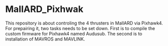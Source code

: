 # MallARD_Pixhwak
This repository is about controling the 4 thrusters in MallARD via Pixhawk4. For prepairing it, two tasks needs to be set down. First is to compile the custom firmware for Pixhawk4 named Audusub. The second is to installation of MAVROS and MAVLINK.

## 
